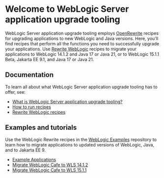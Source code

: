 # Welcome to WebLogic Server application upgrade tooling

WebLogic Server application upgrade tooling employs [OpenRewrite](https://github.com/openrewrite/rewrite) recipes for upgrading applications to new WebLogic and Java versions. Here, you'll find recipes that perform all the functions you need to successfully upgrade your applications. Use [Rewrite WebLogic](https://github.com/oracle/rewrite-recipes/blob/main/rewrite-weblogic/README.md) recipes to migrate your applications to WebLogic 14.1.2 and Java 17 or Java 21, or to WebLogic 15.1.1 Beta, Jakarta EE 9.1, and Java 17 or Java 21.

## Documentation

To learn all about what WebLogic Server application upgrade tooling has to offer, see:

- [What is WebLogic Server application upgrade tooling?](./concepts/index.md)
- [How to run recipes](./procedures/index.md)
- [Rewrite WebLogic recipes](./recipes/index.md)


## Examples and tutorials

Use the WebLogic Rewrite recipes in the [WebLogic Examples](https://github.com/oracle-samples/weblogic-examples) repository to learn how to migrate applications to updated versions of WebLogic, Java, and to Jakarta EE 9.

- [Example Applications](https://github.com/oracle-samples/weblogic-examples/blob/main/README.md#examples)
- [Migrate WebLogic Cafe to WLS 14.1.2](https://github.com/oracle-samples/weblogic-examples/blob/main/tutorials/migrate/weblogic-cafe-14.1.2/README.md)
- [Migrate WebLogic Cafe to WLS 15.1.1](https://github.com/oracle-samples/weblogic-examples/blob/main/tutorials/migrate/weblogic-cafe-15.1.1/README.md)
